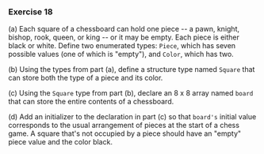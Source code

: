 ### Exercise 18

(a) Each square of a chessboard can hold one piece -- a pawn, knight, bishop, rook, queen, or king -- or it may be empty. Each piece is either black or white. Define two enumerated types: `Piece`, which has seven possible values (one of which is "empty"), and `Color`, which has two.

(b) Using the types from part (a), define a structure type named `Square` that can store both the type of a piece and its color.

(c) Using the `Square` type from part (b), declare an 8 x 8 array named `board` that can store the entire contents of a chessboard.

(d) Add an initializer to the declaration in part (c) so that `board's` initial value corresponds to the usual arrangement of pieces at the start of a chess game. A square that's not occupied by a piece should have an "empty" piece value and the color black.